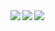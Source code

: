 <a href="https://github.com/Kiharaten/github-readme-stats">
  <img align="left" src="https://github-readme-stats.vercel.app/api?username=Kiharaten&count_private=true&show_icons=true&theme=dracula&card_width=100" />
</a>
<a href="https://github.com/Kiharaten/github-readme-stats">
  <img align="left" src="https://github-readme-stats.vercel.app/api/top-langs/?username=Kiharaten&langs_count=4&theme=dracula" />
</a>  
<img align="left" src="https://komarev.com/ghpvc/?username=Kiharaten&color=brightgreen" />
<!-- ![](https://komarev.com/ghpvc/?username=Kiharaten&color=brightgreen) -->

<!--
**Kiharaten/Kiharaten** is a ✨ _special_ ✨ repository because its `README.md` (this file) appears on your GitHub profile.

Here are some ideas to get you started:

- 🔭 I’m currently working on ...
- 🌱 I’m currently learning ...
- 👯 I’m looking to collaborate on ...
- 🤔 I’m looking for help with ...
- 💬 Ask me about ...
- 📫 How to reach me: ...
- 😄 Pronouns: ...
- ⚡ Fun fact: ...
-->
